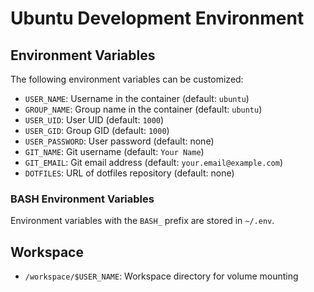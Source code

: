 # Ubuntu Development Environment

## Environment Variables

The following environment variables can be customized:

- `USER_NAME`: Username in the container (default: `ubuntu`)
- `GROUP_NAME`: Group name in the container (default: `ubuntu`)
- `USER_UID`: User UID (default: `1000`)
- `USER_GID`: Group GID (default: `1000`)
- `USER_PASSWORD`: User password (default: none)
- `GIT_NAME`: Git username (default: `Your Name`)
- `GIT_EMAIL`: Git email address (default: `your.email@example.com`)
- `DOTFILES`: URL of dotfiles repository (default: none)

### BASH Environment Variables

Environment variables with the `BASH_` prefix are stored in `~/.env`.

## Workspace

- `/workspace/$USER_NAME`: Workspace directory for volume mounting 